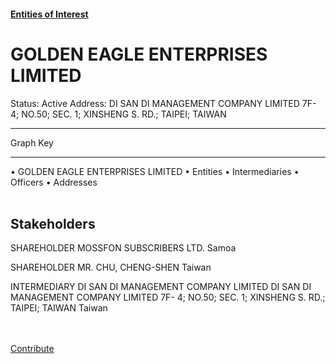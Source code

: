#### [Entities of Interest](/list.html)
<link rel="stylesheet" type="text/css" href="../../assets/style.css">

<style>
body{background-image:url("http://eoi-graphs.s3-website-eu-west-1.amazonaws.com/GOLDEN_EAGLE_ENTERPRISES_LIMITED.png");background-repeat: no-repeat;background-size: contain;}
.markdown>p>span{background-color: white;}
</style>

# GOLDEN EAGLE ENTERPRISES LIMITED
<span>Status: Active
Address: DI SAN DI MANAGEMENT COMPANY LIMITED 7F- 4; NO.50; SEC. 1; XINSHENG S. RD.; TAIPEI; TAIWAN
</span>

---



<div class="legend">
Graph Key
<hr>
<span class="focus">• GOLDEN EAGLE ENTERPRISES LIMITED</span>
<span class="entity">• Entities</span>
<span class="intermediary">• Intermediaries</span>
<span class="officer">• Officers</span>
<span class="address">• Addresses</span>
</div><br>


## Stakeholders
<span>SHAREHOLDER
MOSSFON SUBSCRIBERS LTD.
Samoa
</span>

<span>SHAREHOLDER
MR. CHU, CHENG-SHEN
Taiwan
</span>

<span>INTERMEDIARY
DI SAN DI MANAGEMENT COMPANY LIMITED
DI SAN DI MANAGEMENT COMPANY LIMITED 7F- 4; NO.50; SEC. 1; XINSHENG S. RD.; TAIPEI; TAIWAN
Taiwan
</span>


<br><br><a class="contribute_button" href="Readme.md">Contribute</a>